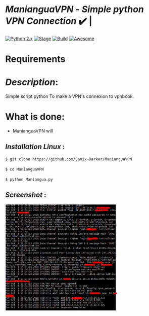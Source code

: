 #  ***ManianguaVPN*** - ***Simple python VPN Connection*** ✔️ | 
[![Python 2.x](https://img.shields.io/badge/python-2.x-blue.svg)]()
[![Stage](https://img.shields.io/badge/Release-Stable-brightgreen.svg)]()
[![Build](https://img.shields.io/badge/Supported_OS-Ubuntu,Kali,Arch,Parrot-blue,Android.svg)]()
[![Awesome](https://awesome.re/badge.svg)](https://awesome.re)

# Requirements

# ***Description***: 

Simple script python To make a VPN's connexion to vpnbook.

# What is done:

- ManianguaVPN will 

## ***Installation Linux*** :
```shell
$ git clone https://github.com/Sanix-Darker/ManianguaVPN

$ cd ManianguaVPN 

$ python Maniangua.py
```

## ***Screenshot*** :
<img src="Capture1.PNG" width="70%"/>
